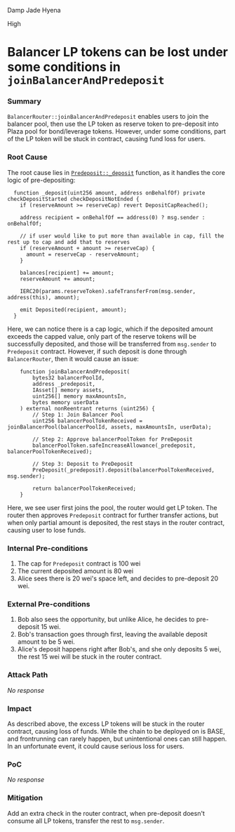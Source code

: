Damp Jade Hyena

High

# Balancer LP tokens can be lost under some conditions in `joinBalancerAndPredeposit`

### Summary

`BalancerRouter::joinBalancerAndPredeposit` enables users to join the balancer pool, then use the LP token as reserve token to pre-deposit into Plaza pool for bond/leverage tokens. However, under some conditions, part of the LP token will be stuck in contract, causing fund loss for users.

### Root Cause

The root cause lies in [`Predeposit::_deposit`](https://github.com/sherlock-audit/2024-12-plaza-finance/blob/main/plaza-evm/src/PreDeposit.sol#L118) function, as it handles the core logic of pre-depositing:
```solidity
  function _deposit(uint256 amount, address onBehalfOf) private checkDepositStarted checkDepositNotEnded {
    if (reserveAmount >= reserveCap) revert DepositCapReached();

    address recipient = onBehalfOf == address(0) ? msg.sender : onBehalfOf;

    // if user would like to put more than available in cap, fill the rest up to cap and add that to reserves
    if (reserveAmount + amount >= reserveCap) {
      amount = reserveCap - reserveAmount;
    }

    balances[recipient] += amount;
    reserveAmount += amount;

    IERC20(params.reserveToken).safeTransferFrom(msg.sender, address(this), amount);

    emit Deposited(recipient, amount);
  }
```

Here, we can notice there is a cap logic, which if the deposited amount exceeds the capped value, only part of the reserve tokens will be successfully deposited, and those will be transferred from `msg.sender` to `Predeposit` contract. However, if such deposit is done through `BalancerRouter`, then it would cause an issue:
```solidity
    function joinBalancerAndPredeposit(
        bytes32 balancerPoolId,
        address _predeposit,
        IAsset[] memory assets,
        uint256[] memory maxAmountsIn,
        bytes memory userData
    ) external nonReentrant returns (uint256) {
        // Step 1: Join Balancer Pool
        uint256 balancerPoolTokenReceived = joinBalancerPool(balancerPoolId, assets, maxAmountsIn, userData);

        // Step 2: Approve balancerPoolToken for PreDeposit
        balancerPoolToken.safeIncreaseAllowance(_predeposit, balancerPoolTokenReceived);

        // Step 3: Deposit to PreDeposit
        PreDeposit(_predeposit).deposit(balancerPoolTokenReceived, msg.sender);

        return balancerPoolTokenReceived;
    }
```

Here, we see user first joins the pool, the router would get LP token. The router then approves `Predeposit` contract for further transfer actions, but when only partial amount is deposited, the rest stays in the router contract, causing user to lose funds.

### Internal Pre-conditions

1. The cap for `Predeposit` contract is 100 wei
2. The current deposited amount is 80 wei
3. Alice sees there is 20 wei's space left, and decides to pre-deposit 20 wei.

### External Pre-conditions

1. Bob also sees the opportunity, but unlike Alice, he decides to pre-deposit 15 wei.
2. Bob's transaction goes through first, leaving the available deposit amount to be 5 wei.
3. Alice's deposit happens right after Bob's, and she only deposits 5 wei, the rest 15 wei will be stuck in the router contract.

### Attack Path

_No response_

### Impact

As described above, the excess LP tokens will be stuck in the router contract, causing loss of funds. While the chain to be deployed on is BASE, and frontrunning can rarely happen, but unintentional ones can still happen. In an unfortunate event, it could cause serious loss for users.

### PoC

_No response_

### Mitigation

Add an extra check in the router contract, when pre-deposit doesn't consume all LP tokens, transfer the rest to `msg.sender`.